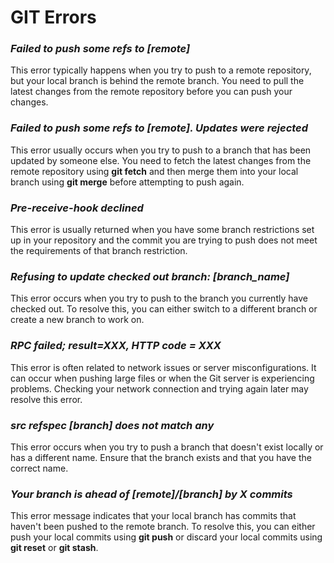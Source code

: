 # GIT Errors

### _**Failed to push some refs to \[remote]**_

This error typically happens when you try to push to a remote repository, but your local branch is behind the remote branch. You need to pull the latest changes from the remote repository before you can push your changes.

### _**Failed to push some refs to \[remote]. Updates were rejected**_

This error usually occurs when you try to push to a branch that has been updated by someone else. You need to fetch the latest changes from the remote repository using **git fetch** and then merge them into your local branch using **git merge** before attempting to push again.

### _**Pre-receive-hook declined**_

This error is usually returned when you have some branch restrictions set up in your repository and the commit you are trying to push does not meet the requirements of that branch restriction.

### _**Refusing to update checked out branch: \[branch\_name]**_

This error occurs when you try to push to the branch you currently have checked out. To resolve this, you can either switch to a different branch or create a new branch to work on.

### _**RPC failed; result=XXX, HTTP code = XXX**_

This error is often related to network issues or server misconfigurations. It can occur when pushing large files or when the Git server is experiencing problems. Checking your network connection and trying again later may resolve this error.

### _**src refspec \[branch] does not match any**_

This error occurs when you try to push a branch that doesn't exist locally or has a different name. Ensure that the branch exists and that you have the correct name.

### _**Your branch is ahead of \[remote]/\[branch] by X commits**_

This error message indicates that your local branch has commits that haven't been pushed to the remote branch. To resolve this, you can either push your local commits using **git push** or discard your local commits using **git reset** or **git stash**.

###
